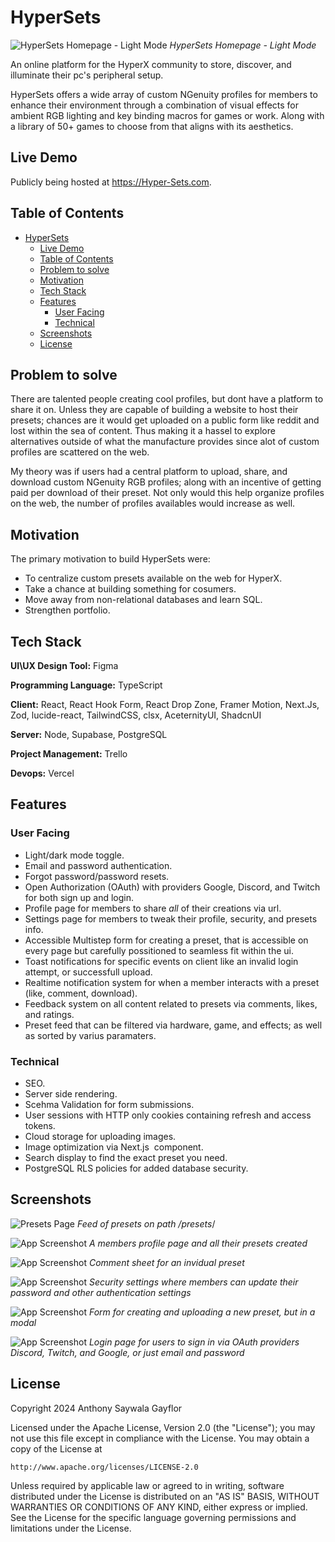 # HyperSets

![HyperSets Homepage - Light Mode](./assets/images/home_light.gif)
*HyperSets Homepage - Light Mode*
  
An online platform for the HyperX community to store, discover, and illuminate their pc's peripheral setup.

HyperSets offers a wide array of custom NGenuity profiles for members to enhance their environment through a combination of visual effects for ambient RGB lighting and key binding macros for games or work. Along with a library of 50+ games to choose from that aligns with its aesthetics.


## Live Demo

Publicly being hosted at https://Hyper-Sets.com. 

## Table of Contents
- [HyperSets](#hypersets)
  - [Live Demo](#live-demo)
  - [Table of Contents](#table-of-contents)
  - [Problem to solve](#problem-to-solve)
  - [Motivation](#motivation)
  - [Tech Stack](#tech-stack)
  - [Features](#features)
    - [User Facing](#user-facing)
    - [Technical](#technical)
  - [Screenshots](#screenshots)
  - [License](#license)
  
## Problem to solve

There are talented people creating cool profiles, but dont have a platform to share it on. Unless they are capable of building a website to host their presets; chances are it would get uploaded on a public form like reddit and lost within the sea of content. Thus making it a hassel to explore alternatives outside of what the manufacture provides since alot of custom profiles are scattered on the web.

My theory was if users had a central platform to upload, share, and download custom NGenuity RGB profiles; along with an incentive of getting paid per download of their preset. Not only would this help organize profiles on the web, the number of profiles availables would increase as well.

## Motivation

The primary motivation to build HyperSets were:
- To centralize custom presets available on the web for HyperX.
- Take a chance at building something for cosumers.
- Move away from non-relational databases and learn SQL.
- Strengthen portfolio.

## Tech Stack

**UI\UX Design Tool:** Figma

**Programming Language:** TypeScript

**Client:** React, React Hook Form, React Drop Zone, Framer Motion, Next.Js, Zod, lucide-react, TailwindCSS, clsx, AceternityUI, ShadcnUI

**Server:** Node, Supabase, PostgreSQL

**Project Management:** Trello

**Devops:** Vercel

## Features


### User Facing
- Light/dark mode toggle.
- Email and password authentication.
- Forgot password/password resets.
- Open Authorization (OAuth) with providers Google, Discord, and Twitch for both sign up and login.
- Profile page for members to share *all* of their creations via url.
- Settings page for members to tweak their profile, security, and presets info.
- Accessible Multistep form for creating a preset, that is accessible on every page but carefully possitioned to seamless fit within the ui.
- Toast notifications for specific events on client like an invalid login attempt, or successfull upload.
- Realtime notification system for when a member interacts with a preset (like, comment, download).
- Feedback system on all content related to presets via comments, likes, and ratings.
- Preset feed that can be filtered via hardware, game, and effects; as well as sorted by varius paramaters.

### Technical
- SEO.
- Server side rendering.
- Scehma Validation for form submissions.
- User sessions with HTTP only cookies containing refresh and access tokens.
- Cloud storage for uploading images.
- Image optimization via Next.js <Image /> component.
- Search display to find the exact preset you need.
- PostgreSQL RLS policies for added database security.

## Screenshots

![Presets Page](./assets/images/presets_page.png)
*Feed of presets on path /presets*/

![App Screenshot](./assets/images/profile_page.png)
*A members profile page and all their presets created*

![App Screenshot](./assets/images/empty_comments.png)
*Comment sheet for an invidual preset*

![App Screenshot](./assets/images/Screenshot%202024-05-14%20044735.png)
*Security settings where members can update their password and other authentication settings*

![App Screenshot](./assets/images/Screenshot%202024-05-11%20143416.png)
*Form for creating and uploading a new preset, but in a modal*

![App Screenshot](./assets/images/Screenshot%202024-05-14%20043706.png)
*Login page for users to sign in via OAuth providers Discord, Twitch, and Google, or just email and password*
  
## License

Copyright 2024 Anthony Saywala Gayflor

Licensed under the Apache License, Version 2.0 (the "License");
you may not use this file except in compliance with the License.
You may obtain a copy of the License at

    http://www.apache.org/licenses/LICENSE-2.0

Unless required by applicable law or agreed to in writing, software
distributed under the License is distributed on an "AS IS" BASIS,
WITHOUT WARRANTIES OR CONDITIONS OF ANY KIND, either express or implied.
See the License for the specific language governing permissions and
limitations under the License.

